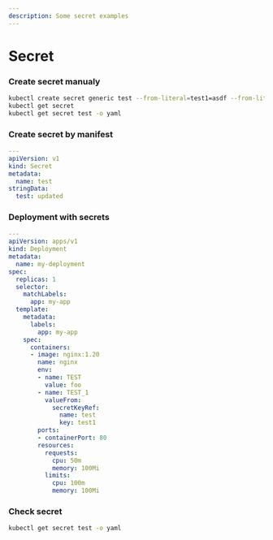 ```yaml
---
description: Some secret examples
---
```


# Secret

### Create secret manualy

```bash
kubectl create secret generic test --from-literal=test1=asdf --from-literal=dbpassword=1q2w3e
kubectl get secret
kubectl get secret test -o yaml
```

### Create secret by manifest

```yaml
---
apiVersion: v1
kind: Secret
metadata:
  name: test
stringData:
  test: updated
```

### Deployment with secrets

```yaml
---
apiVersion: apps/v1
kind: Deployment
metadata:
  name: my-deployment
spec:
  replicas: 1
  selector:
    matchLabels:
      app: my-app
  template:
    metadata:
      labels:
        app: my-app
    spec:
      containers:
      - image: nginx:1.20
        name: nginx
        env:
        - name: TEST
          value: foo
        - name: TEST_1
          valueFrom:
            secretKeyRef:
              name: test
              key: test1
        ports:
        - containerPort: 80
        resources:
          requests:
            cpu: 50m
            memory: 100Mi
          limits:
            cpu: 100m
            memory: 100Mi
```

### Check secret

```bash
kubectl get secret test -o yaml
```

